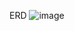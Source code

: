 ERD
![image](https://github.com/cjm2357/hhplus-reservation-2week-/assets/101917893/59ca93de-10f1-4774-b8ad-b81fde9d6559)
